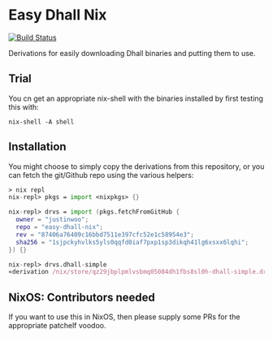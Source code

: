 # Easy Dhall Nix

[![Build Status](https://travis-ci.org/justinwoo/easy-dhall-nix.svg?branch=master)](https://travis-ci.org/justinwoo/easy-dhall-nix)

Derivations for easily downloading Dhall binaries and putting them to use.

## Trial

You cn get an appropriate nix-shell with the binaries installed by first testing this with:

```
nix-shell -A shell
```

## Installation

You might choose to simply copy the derivations from this repository, or you can fetch the git/Github repo using the various helpers:

```nix
> nix repl
nix-repl> pkgs = import <nixpkgs> {}

nix-repl> drvs = import (pkgs.fetchFromGitHub {
  owner = "justinwoo";
  repo = "easy-dhall-nix";
  rev = "87406a76409c16bbd7511e397cfc52e1c58954e3";
  sha256 = "1sjpckyhvlks5yls0qqfd0iaf7pxp1sp3dikqh41lg6xsxx6lqhi";
}) {}

nix-repl> drvs.dhall-simple
«derivation /nix/store/qz29jbplpmlvsbmq05084dh1fbs8sl0h-dhall-simple.drv»
```

## NixOS: Contributors needed

If you want to use this in NixOS, then please supply some PRs for the appropriate patchelf voodoo.

